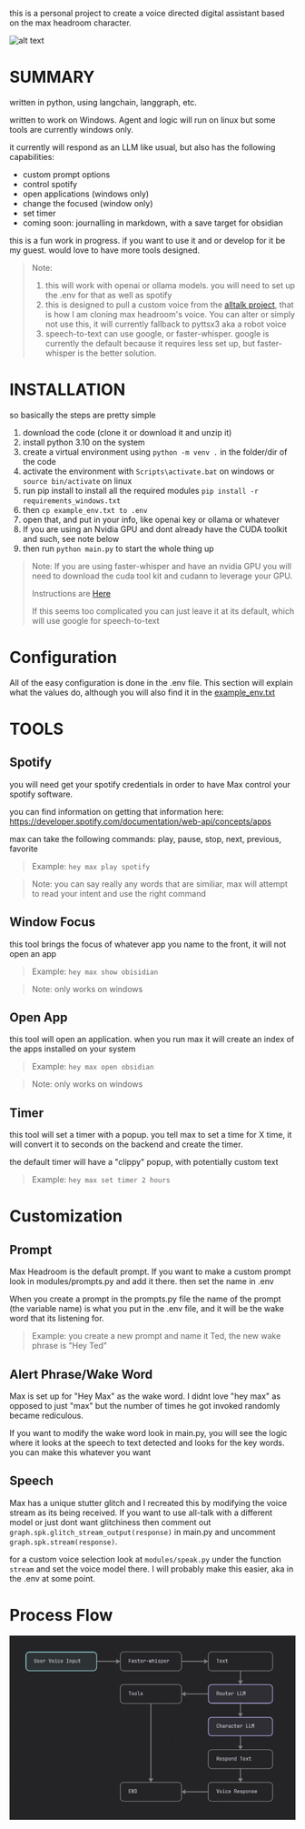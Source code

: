this is a personal project to create a voice directed digital assistant based on the max headroom character.

![alt text](https://www.cartoonbrew.com/wp-content/uploads/2013/05/maxheadroom_main-1280x600.jpg)

# SUMMARY

written in python, using langchain, langgraph, etc.

written to work on Windows. Agent and logic will run on linux but some tools are currently windows only.

it currently will respond as an LLM like usual, but also has the following capabilities:

- custom prompt options
- control spotify
- open applications (windows only)
- change the focused (window only)
- set timer
- coming soon:  journalling in markdown, with a save target for obsidian

this is a fun work in progress. if you want to use it and or develop for it be my guest. would love to have more tools designed.

> Note:
>
> 1. this will work with openai or ollama models. you will need to set up the .env for that as well as spotify
> 2. this is designed to pull a custom voice from the [alltalk project](https://github.com/erew123/alltalk_tts), that is how I am cloning max headroom's voice. You can alter or simply not use this, it will currently fallback to pyttsx3 aka a robot voice
> 3. speech-to-text can use google, or faster-whisper. google is currently the default because it requires less set up, but faster-whisper is the better solution.

# INSTALLATION

so basically the steps are pretty simple

1. download the code (clone it or download it and unzip it)
2. install python 3.10 on the system
3. create a virtual environment using `python -m venv .` in the folder/dir of the code
4. activate the environment with `Scripts\activate.bat` on windows or `source bin/activate` on linux
5. run pip install to install all the required modules `pip install -r requirements_windows.txt`
6. then `cp example_env.txt to .env`
7. open that, and put in your info, like openai key or ollama or whatever
8. If you are using an Nvidia GPU and dont already have the CUDA toolkit and such, see note below
9. then run `python main.py` to start the whole thing up

> Note: If you are using faster-whisper and have an nvidia GPU you will need to download the cuda tool kit and cudann to leverage your GPU.
>
> Instructions are [Here](docs/cuda.md)
>
> If this seems too complicated you can just leave it at its default, which will use google for speech-to-text

# Configuration

All of the easy configuration is done in the .env file. This section will explain what the values do, although you will also find it in the [example_env.txt](example_env.txt)


# TOOLS

## Spotify

you will need get your spotify credentials in order to have Max control your spotify software.

you can find information on getting that information here: https://developer.spotify.com/documentation/web-api/concepts/apps

max can take the following commands: play, pause, stop, next, previous, favorite

> Example: `hey max play spotify`

> Note: you can say really any words that are similiar, max will attempt to read your intent and use the right command

## Window Focus

this tool brings the focus of whatever app you name to the front, it will not open an app

> Example: `hey max show obisidian`

> Note: only works on windows

## Open App

this tool will open an application. when you run max it will create an index of the apps installed on your system

> Example: `hey max open obsidian`

> Note: only works on windows

## Timer

this tool will set a timer with a popup. you tell max to set a time for X time, it will convert it to seconds on the backend and create the timer.

the default timer will have a "clippy" popup, with potentially custom text

> Example: `hey max set timer 2 hours`

# Customization

## Prompt

Max Headroom is the default prompt. If you want to make a custom prompt look in modules/prompts.py and add it there. then set the name in .env

When you create a prompt in the prompts.py file the name of the prompt (the variable name) is what you put in the .env file, and it will be the wake word that its listening for.

> Example: you create a new prompt and name it Ted, the new wake phrase is "Hey Ted"

## Alert Phrase/Wake Word

Max is set up for "Hey Max" as the wake word. I didnt love "hey max" as opposed to just "max" but the number of times he got invoked randomly became rediculous.

If you want to modify the wake word look in main.py, you will see the logic where it looks at the speech to text detected and looks for the key words. you can make this whatever you want

## Speech

Max has a unique stutter glitch and I recreated this by modifying the voice stream as its being received. If you want to use all-talk with a different model or just dont want glitchiness then comment out `graph.spk.glitch_stream_output(response)` in main.py and uncomment `graph.spk.stream(response)`.

for a custom voice selection look at `modules/speak.py` under the function `stream` and set the voice model there. I will probably make this easier, aka in the .env at some point.

# Process Flow

![Alt text](images/flow.png)
